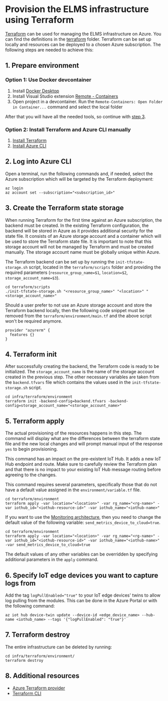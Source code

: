# Provision the ELMS infrastructure using Terraform

[Terraform](https://www.terraform.io/) can be used for managing the ELMS infrastructure on Azure. You can find the definitions in the [terraform](../terraform) folder.
Terraform can be set up locally and resources can be deployed to a chosen Azure subscription.
The following steps are needed to achieve this:

## 1. Prepare environment

### Option 1: Use Docker devcontainer

1. Install [Docker Desktop](https://docs.docker.com/desktop/)
2. Install Visual Studio extension [Remote - Containers](https://marketplace.visualstudio.com/items?itemName=ms-vscode-remote.remote-containers)
3. Open project in a devcontainer. Run the `Remote-Containers: Open Folder in Container...` command and select the local folder

After that you will have all the needed tools, so continue with [step 3](#3-create-the-terraform-state-storage).

### Option 2: Install Terraform and Azure CLI manually

1. [Install Terraform](https://learn.hashicorp.com/tutorials/terraform/install-cli)
2. [Install Azure CLI](https://docs.microsoft.com/en-us/cli/azure/install-azure-cli)

## 2. Log into Azure CLI

Open a terminal, run the following commands and, if needed, select the Azure subscription which will be targeted by the Terraform deployment:

```shell
az login
az account set --subscription="<subscription_id>"
```

## 3. Create the Terraform state storage

When running Terraform for the first time against an Azure subscription, the backend must be created. In the existing Terraform configuration, the backend will be stored in Azure as it provides additional security for the state file. It consists of an Azure storage account and a container which will be used to store the Terraform state file. It is important to note that this storage account will not be managed by Terraform and must be created manually. The storage account name must be globally unique within Azure.

The Terraform backend can be set up by running the `init-tfstate-storage.sh` script, located in the `terraform/scripts` folder and providing the required parameters (`resource_group_name=$1`, `location=$2`, `storage_account_name=$3`).

```shell
cd terraform/scripts
./init-tfstate-storage.sh "<resource_group_name>" "<location>" "<storage_account_name>"
```

Should a user prefer to not use an Azure storage account and store the Terraform backend locally, then the following code snippet must be removed from the `terraform/environment/main.tf` and the above script won't be required anymore.

```shell
provider "azurerm" {
  features {}
}
```

## 4. Terraform init

After successfully creating the backend, the Terraform code is ready to be initialized. The `storage_account_name` is the name of the storage account created in the previous step. The other necessary variables are taken from the `backend.tfvars` file which contains the values used in the `init-tfstate-storage.sh` script.

```shell
cd infra/terraform/environment
terraform init -backend-config=backend.tfvars -backend-config=storage_account_name="<storage_account_name>"
```

## 5. Terraform apply

The actual provisioning of the resources happens in this step. The command will display what are the differences between the terraform state file and the new local changes and will prompt manual input of the response `yes` to begin provisioning.

This command has an impact on the pre-existent IoT Hub. It adds a new IoT Hub endpoint and route. Make sure to carefully review the Terraform plan and that there is no impact to your existing IoT Hub message routing before agreeing to the changes.

This command requires several parameters, specifically those that do not have a default value assigned in the `environment/variable.tf` file.

```shell
cd terraform/environment
terraform apply -var location="<location>" -var rg_name="<rg-name>" -var iothub_id="<iothub-resource-id>" -var iothub_name="<iothub-name>"
```

If you want to use the [Monitoring architecture](../README.md#monitoring-architecture-reference), then you need to change the default value of the following variable: `send_metrics_device_to_cloud=true`.

```shell
cd terraform/environment
terraform apply -var location="<location>" -var rg_name="<rg-name>" -var iothub_id="<iothub-resource-id>" -var iothub_name="<iothub-name>" -var send_metrics_device_to_cloud=true
```

The default values of any other variables can be overridden by specifying additional parameters in the `apply` command.

## 6. Specify IoT edge devices you want to capture logs from

Add the tag `logPullEnabled="true"` to your IoT edge devices' twins to allow log pulling from the modules. This can be done in the Azure Portal or with the following command:

```shell
az iot hub device-twin update --device-id <edge_device_name> --hub-name <iothub_name> --tags '{"logPullEnabled": "true"}'
```

## 7. Terraform destroy

The entire infrastructure can be deleted by running:

```shell
cd infra/terraform/environment/
terraform destroy
```

## 8. Additional resources

- [Azure Terraform provider](https://registry.terraform.io/providers/hashicorp/azurerm/latest/docs)
- [Terraform CLI](https://www.terraform.io/docs/cli/commands/index.html)
